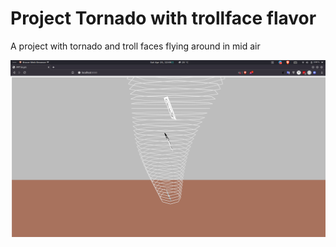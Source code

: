 # Project Tornado with trollface flavor

A project with tornado and troll faces flying around in mid air

![Sample image](https://github.com/Nkzlxs/p5jsTornado/blob/master/Screenshot%20from%202020-04-25%2022-49-06.png)
